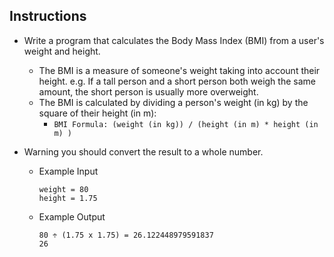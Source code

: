 ## Instructions
* Write a program that calculates the Body Mass Index (BMI) from a user's weight and height.
  * The BMI is a measure of someone's weight taking into account their height. e.g. If a tall person and a short person 
    both weigh the same amount, the short person is usually more overweight.
  * The BMI is calculated by dividing a person's weight (in kg) by the square of their height (in m):
    * ``BMI Formula: (weight (in kg)) / (height (in m) * height (in m) )``


* Warning you should convert the result to a whole number.
  * Example Input
    ```
    weight = 80
    height = 1.75
    ```
  * Example Output
    ```
    80 ÷ (1.75 x 1.75) = 26.122448979591837
    26
    ```